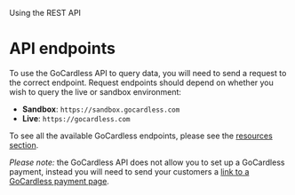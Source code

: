 <h0>Using the REST API</h0>

# API endpoints

To use the GoCardless API to query data, you will need to send a request to the correct endpoint. Request endpoints should depend on whether you wish to query the live or sandbox environment:

* __Sandbox__: `https://sandbox.gocardless.com`
* __Live__: `https://gocardless.com`

To see all the available GoCardless endpoints, please see the [resources section](#bill).

_Please note:_ the GoCardless API does not allow you to set up a GoCardless payment, instead you will need to send your customers a [link to a GoCardless payment page](#generating-payment-links).